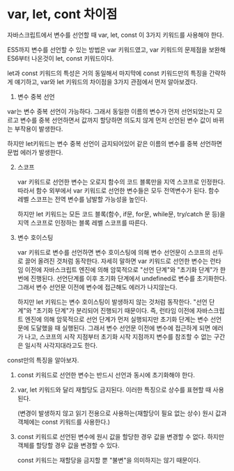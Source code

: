 # var, let, cont 차이점

자바스크립트에서 변수를 선언할 때 var, let, const 이 3가지 키워드를 사용해야 한다.

ES5까지 변수를 선언할 수 있는 방법은 var 키워드였고, var 키워드의 문제점을 보완해 ES6부터 나온것이 let, const 키워드이다.

let과 const 키워드의 특성은 거의 동일해서 마지막에 const 키워드만의 특징을 간략하게 얘기하고, var와 let 키워드의 차이점을 3가지 관점에서 먼저 알아보겠다.

1.  변수 중복 선언

   var는 변수 중복 선언이 가능하다. 그래서 동일한 이름의 변수가 먼저 선언되었는지 모르고 변수를 중복 선언하면서 값까지 할당하면 의도치 않게 먼저 선언된 변수 값이 바뀌는 부작용이 발생한다. 

   하지만 let키워드는 변수 중복 선언이 금지되어있어 같은 이름의 변수를 중복 선언하면 문법 에러가 발생한다.

2. 스코프

   var 키워드로 선언한 변수는 오로지 함수의 코드 블록만을 지역 스코프로 인정한다. 따라서 함수 외부에서 var 키워드로 선언한 변수들은 모두 전역변수가 된다. 함수 레벨 스코프는 전역 변수를 남발할 가능성을 높인다.

   하지만 let 키워드는 모든 코드 블록(함수, if문, for문, while문, try/catch 문 등)을 지역 스코프로 인정하는 블록 레벨 스코프를 따른다.

3. 변수 호이스팅

   var 키워드로 변수를 선언하면 변수 호이스팅에 의해 변수 선언문이 스코프의 선두로 끌어 올려진 것처럼 동작한다. 자세히 말하면 var 키워드로 선언한 변수는 런타임 이전에 자바스크립트 엔진에 의해 암묵적으로 "선언 단계"와 "초기화 단계"가 한번에 진행된다. 선언단계를 이후 초기화 단계에서 undefined로 변수를 초기화한다. 그래서 변수 선언문 이전에 변수에 접근해도 에러가 나지않는다.

   하지만 let 키워드는 변수 호이스팅이 발생하지 않는 것처럼 동작한다. "선언 단계"와 "초기화 단계"가 분리되어 진행되기 때문이다. 즉, 런타임 이전에 자바스크립트 엔진에 의해 암묵적으로 선언 단계가 먼저 실행되지만 초기화 단계는 변수 선언문에 도달했을 때 실행된다. 그래서 변수 선언문 이전에 변수에 접근하게 되면 에러가 나고, 스코프의 시작 지점부터 초기화 시작 지점까지 변수를 참조할 수 없는 구간은 일시적 사각지대라고도 한다.

const만의 특징을 알아보자.

1. const 키워드로 선언한 변수는 반드시 선언과 동시에 초기화해야 한다.

2. var, let 키워드와 달리 재할당도 금지된다. 이러한 특징으로 상수를 표현할 때 사용된다. 

   (변경이 발생하지 않고 읽기 전용으로 사용하는(재할당이 필요 없는 상수) 원시 값과 객체에는 const 키워드를 사용한다.)

3. const 키워드로 선언된 변수에 원시 값을 할당한 경우 값을 변경할 수 없다. 하지만 객체를 할당할 경우 값을 변경할 수 있다.

   const 키워드는 재할당을 금지할 뿐 "불변"을 의미하지는 않기 때문이다.